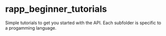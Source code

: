 # rapp_beginner_tutorials

Simple tutorials to get you started with the API.
Each subfolder is specific to a progamming language.
